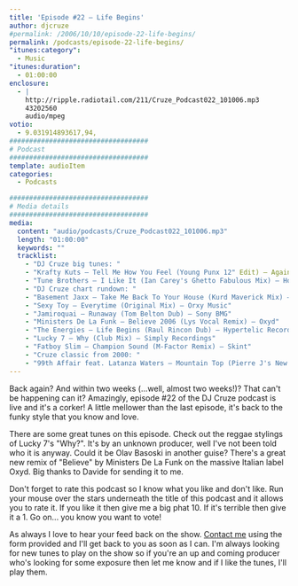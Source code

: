 ```yaml
---
title: 'Episode #22 – Life Begins'
author: djcruze
#permalink: /2006/10/10/episode-22-life-begins/
permalink: /podcasts/episode-22-life-begins/
"itunes:category":
  - Music
"itunes:duration":
  - 01:00:00
enclosure:
  - |
    http://ripple.radiotail.com/211/Cruze_Podcast022_101006.mp3
    43202560
    audio/mpeg
votio:
  - 9.031914893617,94,
###################################
# Podcast
###################################
template: audioItem
categories:
  - Podcasts

###################################
# Media details
###################################
media:
  content: "audio/podcasts/Cruze_Podcast022_101006.mp3"
  length: "01:00:00"
  keywords: ""
  tracklist:
    - "DJ Cruze big tunes: "
    - "Krafty Kuts – Tell Me How You Feel (Young Punx 12" Edit) – Against The Grain"
    - "Tune Brothers – I Like It (Ian Carey's Ghetto Fabulous Mix) – Housesession Records"
    - "DJ Cruze chart rundown: "
    - "Basement Jaxx – Take Me Back To Your House (Kurd Maverick Mix) – XL Records"
    - "Sexy Toy – Everytime (Original Mix) – Orxy Music"
    - "Jamiroquai – Runaway (Tom Belton Dub) – Sony BMG"
    - "Ministers De La Funk – Believe 2006 (Lys Vocal Remix) – Oxyd"
    - "The Energies – Life Begins (Raul Rincon Dub) – Hypertelic Records"
    - "Lucky 7 – Why (Club Mix) – Simply Recordings"
    - "Fatboy Slim – Champion Sound (M-Factor Remix) – Skint"
    - "Cruze classic from 2000: "
    - "99th Affair feat. Latanza Waters – Mountain Top (Pierre J's New Born Vox Dub) – Edel"
---
```


Back again? And within two weeks (...well, almost two weeks!)? That can't be happening can it? Amazingly, episode #22 of the DJ Cruze podcast is live and it's a corker! A little mellower than the last episode, it's back to the funky style that you know and love.

There are some great tunes on this episode. Check out the reggae stylings of Lucky 7's "Why?". It's by an unknown producer, well I've not been told who it is anyway. Could it be Olav Basoski in another guise? There's a great new remix of "Believe" by Ministers De La Funk on the massive Italian label Oxyd. Big thanks to Davide for sending it to me.

Don't forget to rate this podcast so I know what you like and don't like. Run your mouse over the stars underneath the title of this podcast and it allows you to rate it. If you like it then give me a big phat 10. If it's terrible then give it a 1. Go on... you know you want to vote!

As always I love to hear your feed back on the show. [Contact me][1] using the form provided and I'll get back to you as soon as I can. I'm always looking for new tunes to play on the show so if you're an up and coming producer who's looking for some exposure then let me know and if I like the tunes, I'll play them.

[1]: http://www.djcruze.co.uk/cms/contact/
